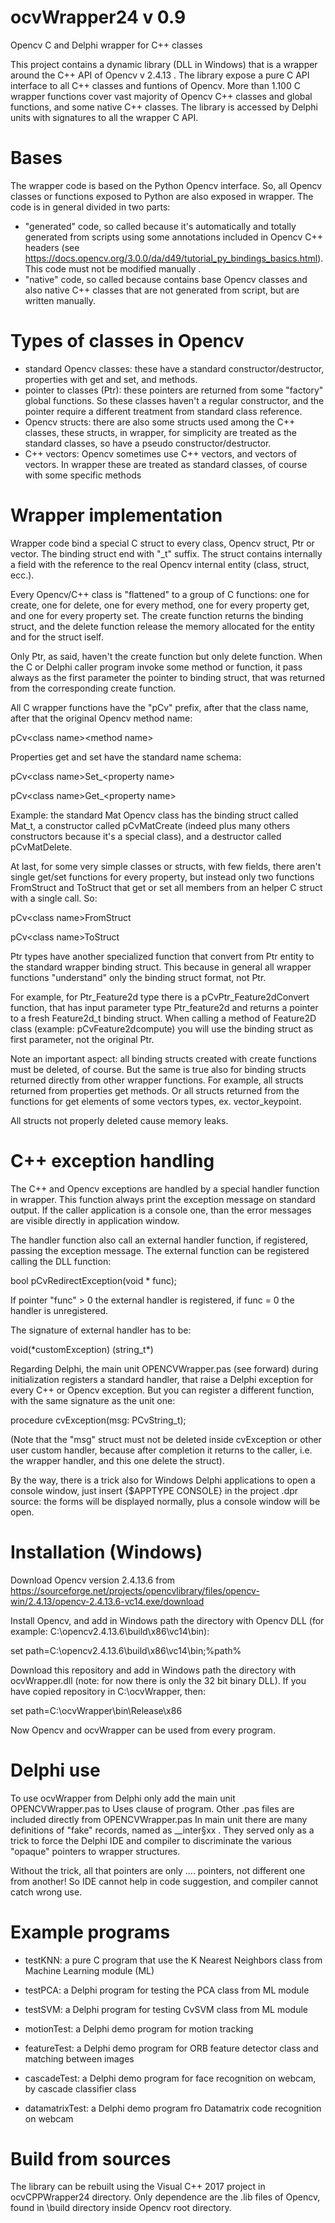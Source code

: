 # ocvWrapper24 v 0.9
Opencv  C and Delphi wrapper for C++ classes

This project contains a dynamic library (DLL in Windows) that is a wrapper
around the C++ API of Opencv v 2.4.13 .
The library expose a pure C API interface to all C++ classes and funtions of Opencv.
More than 1.100 C wrapper functions cover vast majority of Opencv C++ classes and global
functions, and some native C++ classes.
The library is accessed by Delphi units with signatures to all the wrapper C API.

# Bases

The wrapper code is based on the Python Opencv interface. So, all Opencv classes or functions
exposed to Python are also exposed in wrapper.
The code is in general divided in two parts:
- "generated" code, so called because it's automatically and totally generated from scripts using some annotations
included in Opencv C++ headers (see https://docs.opencv.org/3.0.0/da/d49/tutorial_py_bindings_basics.html). This code must not be modified manually .
- "native" code, so called because contains base Opencv classes and also native C++ classes that are not generated
from script, but are written manually.

# Types of classes in Opencv

- standard Opencv classes: these have a standard constructor/destructor, properties with get and set, and methods.
- pointer to classes (Ptr): these pointers are returned from some "factory" global functions. So these classes
  haven't a regular constructor, and the pointer require a different treatment from standard class reference.
- Opencv structs: there are also some structs used among the C++ classes, these structs, in wrapper, for simplicity
  are treated as the standard classes, so have a pseudo constructor/destructor.
- C++ vectors: Opencv sometimes use C++ vectors, and vectors of vectors. In wrapper these are treated as standard
  classes, of course with some specific methods
  
# Wrapper implementation

Wrapper code bind a special C struct to every class, Opencv struct, Ptr or vector. The binding struct end with \"_t\" suffix.
The struct contains internally a field with the reference to the real Opencv internal entity (class, struct, ecc.).

Every Opencv/C++ class is "flattened" to a group of C functions: one for create, one for delete, one for every method, one for
every property get, and one for every property set. The create function returns the binding struct, and the delete function release the memory
allocated for the entity and for the struct iself. 

Only Ptr, as said, haven't the create function but only delete function.
When the C or Delphi caller program  invoke some method or function, it pass always as the first parameter the pointer to binding
struct, that was returned from the corresponding create function.

All C wrapper functions have the "pCv" prefix, after that the class name, after that the original Opencv method name:

  pCv\<class name\>\<method name\>
  
Properties get and set have the standard name schema:
  
  pCv\<class name\>Set_\<property name\>
  
  pCv\<class name\>Get_\<property name\>
  
Example: the standard Mat Opencv class has the binding struct called Mat_t, a constructor called pCvMatCreate 
(indeed plus many others constructors because it's a special class), and a destructor called pCvMatDelete.
  
At last, for some very simple classes or structs, with few fields, there aren't single get/set functions for every property,
but instead only two functions FromStruct and ToStruct that get or set all members from an helper C struct with a single call. So:
  
  pCv\<class name\>FromStruct
  
  pCv\<class name\>ToStruct
  
Ptr types have another specialized function that convert from Ptr entity to the standard wrapper binding struct. This because
in general all wrapper functions "understand" only the binding struct format, not Ptr.
  
For example, for Ptr_Feature2d type there is a pCvPtr_Feature2dConvert function,  that has input parameter type Ptr_feature2d and
returns a pointer to a fresh Feature2d_t binding struct. When calling a method of Feature2D class (example: pCvFeature2dcompute) 
you will use the binding struct as first parameter, not the original Ptr.
  
Note an important aspect: all binding structs created with create functions must be deleted, of course. But the same is true also for
binding structs returned directly from other wrapper functions. For example, all structs returned from properties get methods. Or
all structs returned from the functions for get elements of some vectors types, ex. vector_keypoint.

All structs not properly deleted cause memory leaks.
  
# C++ exception handling

The C++ and Opencv exceptions are handled by a special handler function in wrapper. This function always print the exception message
on standard output. If the caller application is a console one, than the error messages are visible directly in application
window. 

The handler function also call an external handler function, if registered, passing the exception message. The external function can
be registered calling the DLL function:

bool     pCvRedirectException(void * func);

If pointer "func" \> 0 the external handler is registered, if func = 0 the handler is unregistered.

The signature of external handler has to be:

void(\*customException) (string_t*)

Regarding Delphi, the main unit OPENCVWrapper.pas (see forward) during initialization registers a standard handler, that
raise a Delphi exception for every C++ or Opencv exception.
But you can register a different function, with the same signature as the unit one:

procedure cvException(msg: PCvString_t); 

(Note that the "msg" struct must not be deleted inside cvException or other user custom handler, because after completion it returns to the caller,
i.e. the wrapper handler, and this one delete the struct).

By the way, there is a trick also for Windows Delphi applications to open a console window, just insert {$APPTYPE CONSOLE}
in the project .dpr source: the forms will be displayed normally, plus a console window will be open.





# Installation (Windows)

Download Opencv version 2.4.13.6 from https://sourceforge.net/projects/opencvlibrary/files/opencv-win/2.4.13/opencv-2.4.13.6-vc14.exe/download

Install Opencv, and add in Windows path the directory with Opencv DLL (for example: C:\opencv2.4.13.6\build\x86\vc14\bin):

  set path=C:\opencv2.4.13.6\build\x86\vc14\bin;%path%

Download this repository and add in Windows path the directory with ocvWrapper.dll (note: for now there is only the 32 bit binary DLL).
If you have copied repository in C:\ocvWrapper, then:

  set path=C:\ocvWrapper\bin\Release\x86

Now Opencv and ocvWrapper can be used from every program.

# Delphi use

To use ocvWrapper from Delphi only add the main unit OPENCVWrapper.pas to Uses clause
of program.
Other .pas files are included directly from OPENCVWrapper.pas 
In main unit there are many definitions of "fake" records, named as
__inter§xx . They served only as a trick to force the Delphi IDE and compiler to discriminate
the various "opaque" pointers to wrapper structures. 

Without the trick, all that pointers are only .... pointers, not different one from another!
So IDE cannot help in code suggestion, and compiler cannot catch wrong use.




# Example programs

- testKNN: a pure C program that use the K Nearest Neighbors class from Machine Learning module (ML)

- testPCA: a Delphi program for testing the PCA class from ML module

- testSVM: a Delphi program for testing CvSVM class from ML module

- motionTest: a Delphi demo program for motion tracking

- featureTest: a Delphi demo program for ORB feature detector class and matching between images

- cascadeTest: a Delphi demo program for face recognition on webcam, by cascade classifier class

- datamatrixTest: a Delphi demo program fro Datamatrix code recognition on webcam

# Build from sources

The library can be rebuilt using the Visual C++ 2017 project in ocvCPPWrapper24 directory.
Only dependence are the .lib files of Opencv, found in  \build directory inside Opencv
root directory.


